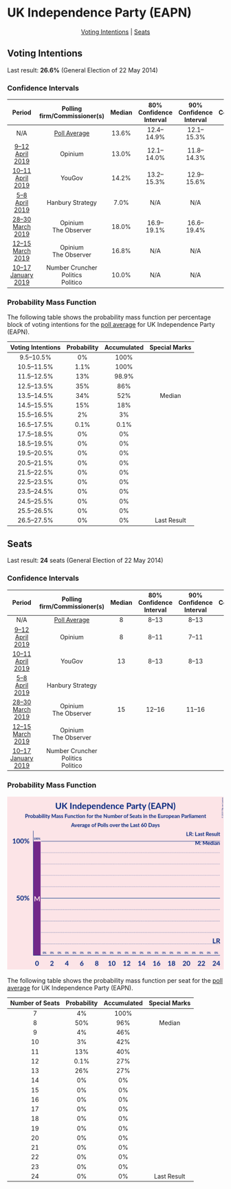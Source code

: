 # UK Independence Party (EAPN)

<p align="center"><a href="#voting-intentions">Voting Intentions</a> | <a href="#seats">Seats</a></p>

## Voting Intentions

Last result: **26.6%** (General Election of 22 May 2014)

### Confidence Intervals

| Period     | Polling firm/Commissioner(s) | Median | 80% Confidence Interval | 90% Confidence Interval | 95% Confidence Interval | 99% Confidence Interval |
|:----------:|:----------------:|:-----------:|:-----------------------:|:-----------------------:|:-----------------------:|:-----------------------:|
| N/A | [Poll Average](average.html) | 13.6% | 12.4–14.9% | 12.1–15.3% | 11.8–15.6% | 11.3–16.1% |
| [9–12 April 2019](2019-04-12-Opinium.html) | Opinium | 13.0% | 12.1–14.0% | 11.8–14.3% | 11.6–14.6% | 11.2–15.1% |
| [10–11 April 2019](2019-04-11-YouGov.html) | YouGov | 14.2% | 13.2–15.3% | 12.9–15.6% | 12.6–15.8% | 12.2–16.4% |
| [5–8 April 2019](2019-04-08-HanburyStrategy.html) | Hanbury Strategy | 7.0% | N/A | N/A | N/A | N/A |
| [28–30 March 2019](2019-03-30-Opinium.html) | Opinium <br> The Observer | 18.0% | 16.9–19.1% | 16.6–19.4% | 16.4–19.7% | 15.9–20.3% |
| [12–15 March 2019](2019-03-15-Opinium.html) | Opinium <br> The Observer | 16.8% | N/A | N/A | N/A | N/A |
| [10–17 January 2019](2019-01-17-NumberCruncherPolitics.html) | Number Cruncher Politics <br> Politico | 10.0% | N/A | N/A | N/A | N/A |

### Probability Mass Function

The following table shows the probability mass function per percentage block of voting intentions for the [poll average](average.html) for UK Independence Party (EAPN).

| Voting Intentions | Probability | Accumulated | Special Marks |
|:-----------------:|:-----------:|:-----------:|:-------------:|
| 9.5–10.5% | 0% | 100% |  |
| 10.5–11.5% | 1.1% | 100% |  |
| 11.5–12.5% | 13% | 98.9% |  |
| 12.5–13.5% | 35% | 86% |  |
| 13.5–14.5% | 34% | 52% | Median |
| 14.5–15.5% | 15% | 18% |  |
| 15.5–16.5% | 2% | 3% |  |
| 16.5–17.5% | 0.1% | 0.1% |  |
| 17.5–18.5% | 0% | 0% |  |
| 18.5–19.5% | 0% | 0% |  |
| 19.5–20.5% | 0% | 0% |  |
| 20.5–21.5% | 0% | 0% |  |
| 21.5–22.5% | 0% | 0% |  |
| 22.5–23.5% | 0% | 0% |  |
| 23.5–24.5% | 0% | 0% |  |
| 24.5–25.5% | 0% | 0% |  |
| 25.5–26.5% | 0% | 0% |  |
| 26.5–27.5% | 0% | 0% | Last Result |


## Seats

Last result: **24** seats (General Election of 22 May 2014)

### Confidence Intervals

| Period     | Polling firm/Commissioner(s) | Median | 80% Confidence Interval | 90% Confidence Interval | 95% Confidence Interval | 99% Confidence Interval |
|:----------:|:----------------:|:------:|:-----------------------:|:-----------------------:|:-----------------------:|:-----------------------:|
| N/A | [Poll Average](average.html) | 8 | 8–13 | 8–13 | 7–13 | 7–13 |
| [9–12 April 2019](2019-04-12-Opinium.html) | Opinium | 8 | 8–11 | 7–11 | 7–11 | 7–11 |
| [10–11 April 2019](2019-04-11-YouGov.html) | YouGov | 13 | 8–13 | 8–13 | 8–13 | 8–13 |
| [5–8 April 2019](2019-04-08-HanburyStrategy.html) | Hanbury Strategy |  |  |  |  |  |
| [28–30 March 2019](2019-03-30-Opinium.html) | Opinium <br> The Observer | 15 | 12–16 | 11–16 | 11–17 | 10–17 |
| [12–15 March 2019](2019-03-15-Opinium.html) | Opinium <br> The Observer |  |  |  |  |  |
| [10–17 January 2019](2019-01-17-NumberCruncherPolitics.html) | Number Cruncher Politics <br> Politico |  |  |  |  |  |

### Probability Mass Function

![Graph with seats probability mass function not yet produced](average-seats-pmf-ukindependencepartyeapn.png "Seats Probability Mass Function")

The following table shows the probability mass function per seat for the [poll average](average.html) for UK Independence Party (EAPN).

| Number of Seats | Probability | Accumulated | Special Marks |
|:---------------:|:-----------:|:-----------:|:-------------:|
| 7 | 4% | 100% |  |
| 8 | 50% | 96% | Median |
| 9 | 4% | 46% |  |
| 10 | 3% | 42% |  |
| 11 | 13% | 40% |  |
| 12 | 0.1% | 27% |  |
| 13 | 26% | 27% |  |
| 14 | 0% | 0% |  |
| 15 | 0% | 0% |  |
| 16 | 0% | 0% |  |
| 17 | 0% | 0% |  |
| 18 | 0% | 0% |  |
| 19 | 0% | 0% |  |
| 20 | 0% | 0% |  |
| 21 | 0% | 0% |  |
| 22 | 0% | 0% |  |
| 23 | 0% | 0% |  |
| 24 | 0% | 0% | Last Result |


